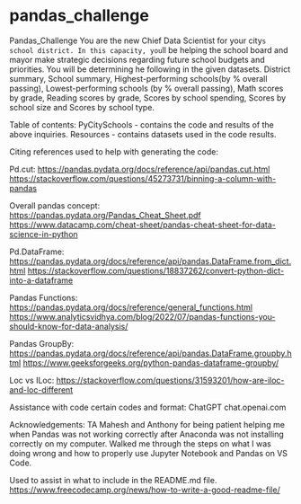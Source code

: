 # pandas_challenge

Pandas_Challenge
You are the new Chief Data Scientist for your city`s school district. In this capacity, you`ll be helping the school board and mayor make strategic decisions regarding future school budgets and priorities.
You will be determining he following in the given datasets. District summary, School summary, Highest-performing schools(by % overall passing), Lowest-performing schools (by % overall passing), Math scores by grade, Reading scores by grade, Scores by school spending, Scores by school size and Scores by school type.
   
Table of contents:
PyCitySchools - contains the code and results of the above inquiries.
Resources - contains datasets used in the code results.

Citing references used to help with generating the code:

Pd.cut: https://pandas.pydata.org/docs/reference/api/pandas.cut.html
https://stackoverflow.com/questions/45273731/binning-a-column-with-pandas

Overall pandas concept: https://pandas.pydata.org/Pandas_Cheat_Sheet.pdf
https://www.datacamp.com/cheat-sheet/pandas-cheat-sheet-for-data-science-in-python

Pd.DataFrame: https://pandas.pydata.org/docs/reference/api/pandas.DataFrame.from_dict.html
https://stackoverflow.com/questions/18837262/convert-python-dict-into-a-dataframe

Pandas Functions: https://pandas.pydata.org/docs/reference/general_functions.html
https://www.analyticsvidhya.com/blog/2022/07/pandas-functions-you-should-know-for-data-analysis/

Pandas GroupBy: https://pandas.pydata.org/docs/reference/api/pandas.DataFrame.groupby.html
https://www.geeksforgeeks.org/python-pandas-dataframe-groupby/

Loc vs ILoc: https://stackoverflow.com/questions/31593201/how-are-iloc-and-loc-different

Assistance with code certain codes and format: ChatGPT chat.openai.com

Acknowledgements: TA Mahesh and Anthony for being patient helping me when Pandas was not working correctly after Anaconda was not installing correctly on my computer. Walked me through the steps on what I was doing wrong and how to properly use Jupyter Notebook and Pandas on VS Code.

Used to assist in what to include in the README.md file. https://www.freecodecamp.org/news/how-to-write-a-good-readme-file/
